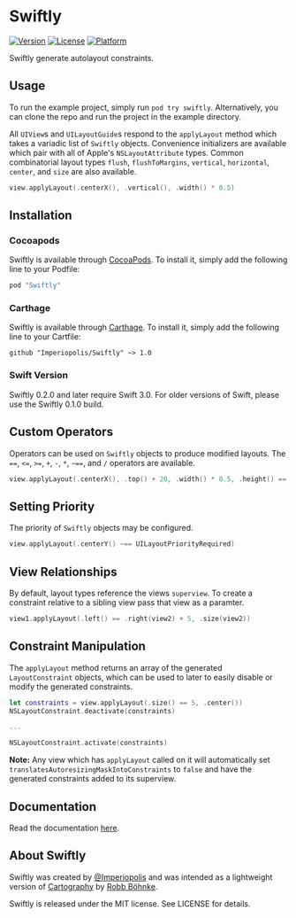 # Swiftly

[![Version](https://img.shields.io/cocoapods/v/Swiftly.svg?style=flat)](http://cocoadocs.org/docsets/Swiftly)
[![License](https://img.shields.io/cocoapods/l/Swiftly.svg?style=flat)](http://cocoadocs.org/docsets/Swiftly)
[![Platform](https://img.shields.io/cocoapods/p/Swiftly.svg?style=flat)](http://cocoadocs.org/docsets/Swiftly)

Swiftly generate autolayout constraints.

## Usage

To run the example project, simply run `pod try swiftly`. Alternatively, you can clone the repo and run the project in the example directory.

All `UIView`s and `UILayoutGuide`s respond to the `applyLayout` method which takes a variadic list of `Swiftly` objects. Convenience initializers are available which pair with all of Apple's `NSLayoutAttribute` types. Common combinatorial layout types `flush`, `flushToMargins`, `vertical`, `horizontal`, `center`, and `size` are also available.

```swift
view.applyLayout(.centerX(), .vertical(), .width() * 0.5)
```

## Installation

### Cocoapods

Swiftly is available through [CocoaPods](https://cocoapods.org). To install
it, simply add the following line to your Podfile:

```ruby
pod "Swiftly"
```

### Carthage

Swiftly is available through [Carthage](Swiftly/Swiftly.swift). To install
it, simply add the following line to your Cartfile:

```
github "Imperiopolis/Swiftly" ~> 1.0
```

### Swift Version

Swiftly 0.2.0 and later require Swift 3.0. For older versions of Swift, please use the Swiftly 0.1.0 build.

## Custom Operators

Operators can be used on `Swiftly` objects to produce modified layouts. The `==`, `<=`, `>=`, `+`, `-`, `*`, `~==`, and `/` operators are available.

```swift
view.applyLayout(.centerX(), .top() + 20, .width() * 0.5, .height() == 200)
```

## Setting Priority

The priority of `Swiftly` objects may be configured.

```swift
view.applyLayout(.centerY() ~== UILayoutPriorityRequired)
```

## View Relationships

By default, layout types reference the views `superview`. To create a constraint relative to a sibling view pass that view as a paramter.

```swift
view1.applyLayout(.left() == .right(view2) + 5, .size(view2))
```

## Constraint Manipulation

The `applyLayout` method returns an array of the generated `LayoutConstraint` objects, which can be used to later to easily disable or modify the generated constraints.

```swift
let constraints = view.applyLayout(.size() == 5, .center())
NSLayoutConstraint.deactivate(constraints)

...

NSLayoutConstraint.activate(constraints)

```

__Note:__ Any view which has `applyLayout` called on it will automatically set `translatesAutoresizingMaskIntoConstraints` to `false` and have the generated constraints added to its superview.

## Documentation

Read the documentation [here](http://cocoadocs.org/docsets/Grapher).

## About Swiftly

Swiftly was created by [@Imperiopolis](https://twitter.com/Imperiopolis) and was intended as a lightweight version of [Cartography](https://github.com/robb/cartography) by [Robb Böhnke](https://github.com/robb).

Swiftly is released under the MIT license. See LICENSE for details.
